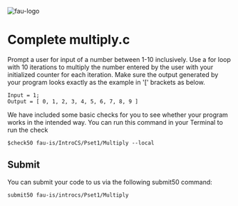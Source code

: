 ![fau-logo](https://introcs.is.rw.fau.de/img/logos/ReWi_logo.png)
# Complete multiply.c

Prompt a user for input of a number between 1-10 inclusively.
Use a for loop with 10 iterations to multiply the number entered 
by the user with your initialized counter for each iteration. Make sure
the output generated by your program looks exactly as the example in '[' brackets as 
below.
~~~ 
Input = 1;
Output = [ 0, 1, 2, 3, 4, 5, 6, 7, 8, 9 ]
~~~

We have included some basic checks for you to see whether your program works in the intended way.
You can run this command in your Terminal to run the check
~~~
$check50 fau-is/IntroCS/Pset1/Multiply --local
~~~

## Submit

You can submit your code to us via the following submit50 command:

~~~
submit50 fau-is/introcs/Pset1/Multiply
~~~

